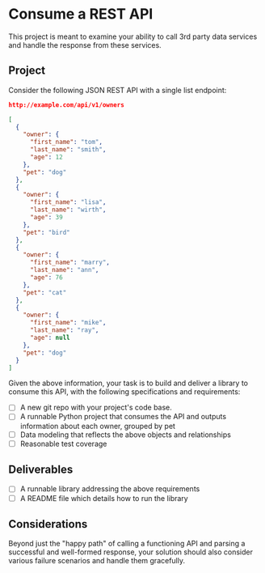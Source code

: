 # Consume a REST API

This project is meant to examine your ability to call 3rd party data services and handle the response from these services.

## Project

Consider the following JSON REST API with a single list endpoint:

```json
http://example.com/api/v1/owners

[
  {
    "owner": {
      "first_name": "tom",
      "last_name": "smith",
      "age": 12
    },
    "pet": "dog"
  }, 
  {
    "owner": {
      "first_name": "lisa",
      "last_name": "wirth",
      "age": 39
    },
    "pet": "bird"
  },
  {
    "owner": {
      "first_name": "marry",
      "last_name": "ann",
      "age": 76
    },
    "pet": "cat"
  },
  {
    "owner": {
      "first_name": "mike",
      "last_name": "ray",
      "age": null
    },
    "pet": "dog"
  }
]
```

Given the above information, your task is to build and deliver a library to consume this API, with the following specifications and requirements:
- [ ] A new git repo with your project's code base.
- [ ] A runnable Python project that consumes the API and outputs information about each owner, grouped by pet
- [ ] Data modeling that reflects the above objects and relationships
- [ ] Reasonable test coverage

## Deliverables

- [ ] A runnable library addressing the above requirements
- [ ] A README file which details how to run the library

## Considerations

Beyond just the "happy path" of calling a functioning API and parsing a successful and well-formed response, your solution should also consider various failure scenarios and handle them gracefully.
